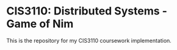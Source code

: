 # CIS3110: Distributed Systems - Game of Nim

This is the repository for my CIS3110 coursework implementation.